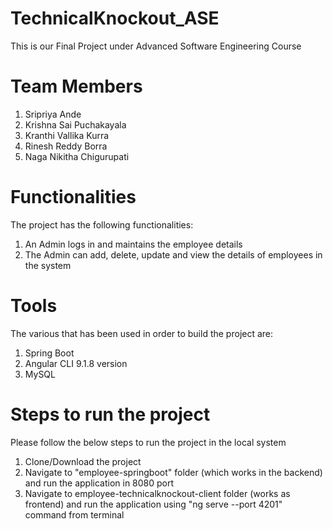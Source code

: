 # TechnicalKnockout_ASE

This is our Final Project under Advanced Software Engineering Course

# Team Members

1. Sripriya Ande
2. Krishna Sai Puchakayala
3. Kranthi Vallika Kurra
4. Rinesh Reddy Borra
5. Naga Nikitha Chigurupati

# Functionalities

The project has the following functionalities:

1. An Admin logs in and maintains the employee details
2. The Admin can add, delete, update and view the details of employees in the system

# Tools

The various that has been used in order to build the project are:

1. Spring Boot
2. Angular CLI 9.1.8 version
3. MySQL

# Steps to run the project

Please follow the below steps to run the project in the local system

1. Clone/Download the project
2. Navigate to "employee-springboot" folder (which works in the backend) and run the application in 8080 port
3. Navigate to employee-technicalknockout-client folder (works as frontend) and run the application using "ng serve --port 4201" command from terminal
